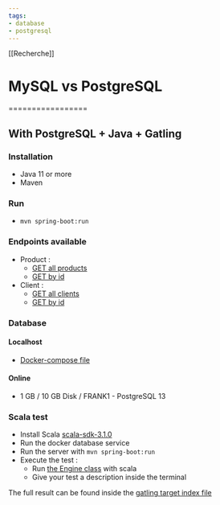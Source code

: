 ```yaml
---
tags:
- database
- postgresql
---
```


[[Recherche]]
# MySQL vs PostgreSQL
=================

## With PostgreSQL + Java + Gatling
### Installation
- Java 11 or more
- Maven

### Run
- `mvn spring-boot:run`

### Endpoints available
- Product :
  - [GET all products](http://localhost:8081/products) 
  - [GET by id](http://localhost:8081/products/{id})
- Client :
  - [GET all clients](http://localhost:8081/clients)
  - [GET by id](http://localhost:8081/clients/{id})

### Database
#### Localhost
- [Docker-compose file](docker-compose.yml)

#### Online
- 1 GB / 10 GB Disk / FRANK1 - PostgreSQL 13

### Scala test
- Install Scala [scala-sdk-3.1.0](https://www.scala-lang.org/download/scala3.html)
- Run the docker database service
- Run the server with `mvn spring-boot:run`
- Execute the test :
  - Run [the Engine class](src/test/scala/Engine.scala) with scala
  - Give your test a description inside the terminal

The full result can be found inside the [gatling target index file](target/gatling/testapisimulation-.../index.html)